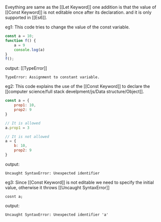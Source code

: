 Eveything are same as the [[Let Keyword]] one addition is that the value of [[Const Keyword]] is not editable once after its declaration. and it is only supported in [[Es6]].

eg1: This code tries to change the value of the const variable.

```javascript
const a = 10;
function f() {
    a = 9
    console.log(a)
}
f();
```

output: [[TypeError]]

`TypeError: Assignment to constant variable.`

eg2: This code explains the use of the [[Const Keyword]] to declare the [[computer science/full stack develpment/js/Data structure/Object]].

```javascript
const a = {
    prop1: 10,
    prop2: 9
}

// It is allowed
a.prop1 = 3

// It is not allowed
a = {
    b: 10,
    prop2: 9
}
```

output:

`Uncaught SyntaxError: Unexpected identifier`

eg3: Since [[Const Keyword]] is not editable we need to specify the initial value, otherwise it throws [[Uncaught SyntaxError]]

`cosnt a;`

output: 

`Uncaught SyntaxError: Unexpected identifier 'a'`

